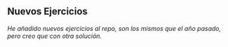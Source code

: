 ## Nuevos Ejercicios

_He añadido nuevos ejercicios al repo, son los mismos que el año pasado, pero creo que con otra solución._
